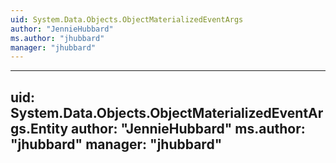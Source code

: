 ```yaml
---
uid: System.Data.Objects.ObjectMaterializedEventArgs
author: "JennieHubbard"
ms.author: "jhubbard"
manager: "jhubbard"
---
```


---
uid: System.Data.Objects.ObjectMaterializedEventArgs.Entity
author: "JennieHubbard"
ms.author: "jhubbard"
manager: "jhubbard"
---
